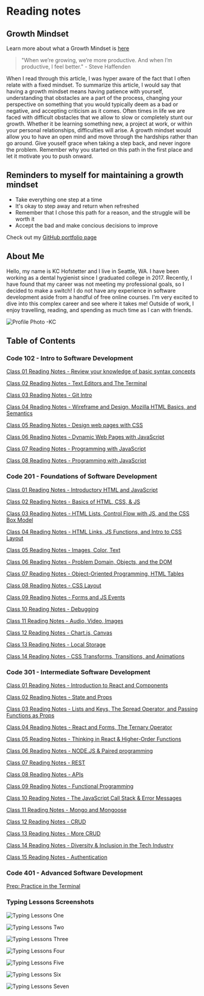 # Reading notes

## Growth Mindset

Learn more about what a Growth Mindset is [here](https://www.atlassian.com/blog/inside-atlassian/growth-mindset)
>"When we’re growing, we’re more productive. And when I’m productive, I feel better." - Steve Haffenden

When I read through this article, I was hyper aware of the fact that I often relate with a fixed mindset. To summarize this article, I would say that having a growth mindset means having patience with yourself, understanding that obstacles are a part of the process, changing your perspective on something that you would typically deem as a bad or negative, and accepting criticism as it comes. Often times in life we are faced with difficult obstacles that we allow to slow or completely stunt our growth. Whether it be learning something new, a project at work, or within your personal relationships, difficulties will arise. A growth mindset would allow you to have an open mind and move through the hardships rather than go around. Give youself grace when taking a step back, and never ingore the problem. Remember why you started on this path in the first place and let it motivate you to push onward.

## Reminders to myself for maintaining a growth mindset

- Take everything one step at a time
- It's okay to step away and return when refreshed
- Remember that I chose this path for a reason, and the struggle will be worth it
- Accept the bad and make concious decisions to improve

Check out my [GitHub portfolio page](https://github.com/khofstetter94)

## About Me

Hello, my name is KC Hofstetter and I live in Seattle, WA. I have been working as a dental hygienist since I graduated college in 2017. Recently, I have found that my career was not meeting my professional goals, so I decided to make a switch! I do not have any experience in software development aside from a handful of free online courses. I'm very excited to dive into this complex career and see where it takes me! Outside of work, I enjoy travelling, reading, and spending as much time as I can with friends.

![Profile Photo -KC](https://user-images.githubusercontent.com/103529449/163075585-aee3aa16-5ee3-4cfa-b80a-c6a9d74209ea.jpg)

## Table of Contents

### Code 102 - Intro to Software Development

[Class 01 Reading Notes - Review your knowledge of basic syntax concepts](https://khofstetter94.github.io/reading-notes/class-102/class-01-reading-notes)

[Class 02 Reading Notes - Text Editors and The Terminal](https://khofstetter94.github.io/reading-notes/class-102/class-02-reading-notes)

[Class 03 Reading Notes - Git Intro](https://khofstetter94.github.io/reading-notes/class-102/class-03-reading-notes)

[Class 04 Reading Notes - Wireframe and Design, Mozilla HTML Basics, and Semantics](https://khofstetter94.github.io/reading-notes/class-102/class-04-reading-notes)

[Class 05 Reading Notes - Design web pages with CSS](https://khofstetter94.github.io/reading-notes/class-102/class-05-reading-notes)

[Class 06 Reading Notes - Dynamic Web Pages with JavaScript](https://khofstetter94.github.io/reading-notes/class-102/class-06-reading-notes)

[Class 07 Reading Notes - Programming with JavaScript](https://khofstetter94.github.io/reading-notes/class-102/class-07-reading-notes)

[Class 08 Reading Notes - Programming with JavaScript](https://khofstetter94.github.io/reading-notes/class-102/class-08-reading-notes)

### Code 201 - Foundations of Software Development

[Class 01 Reading Notes - Introductory HTML and JavaScript](https://khofstetter94.github.io/reading-notes/class-201/201-class-01-reading-notes)

[Class 02 Reading Notes - Basics of HTML, CSS, & JS](https://khofstetter94.github.io/reading-notes/class-201/201-class-02-reading-notes)

[Class 03 Reading Notes - HTML Lists, Control Flow with JS, and the CSS Box Model](https://khofstetter94.github.io/reading-notes/class-201/201-class-03-reading-notes)

[Class 04 Reading Notes - HTML Links, JS Functions, and Intro to CSS Layout](https://khofstetter94.github.io/reading-notes/class-201/201-class-04-reading-notes)

[Class 05 Reading Notes - Images, Color, Text](https://khofstetter94.github.io/reading-notes/class-201/201-class-05-reading-notes)

[Class 06 Reading Notes - Problem Domain, Objects, and the DOM](https://khofstetter94.github.io/reading-notes/class-201/201-class-06-reading-notes)

[Class 07 Reading Notes - Object-Oriented Programming, HTML Tables](https://khofstetter94.github.io/reading-notes/class-201/201-class-07-reading-notes)

[Class 08 Reading Notes - CSS Layout](https://khofstetter94.github.io/reading-notes/class-201/201-class-08-reading-notes)

[Class 09 Reading Notes - Forms and JS Events](https://khofstetter94.github.io/reading-notes/class-201/201-class-09-reading-notes)

[Class 10 Reading Notes - Debugging](https://khofstetter94.github.io/reading-notes/class-201/201-class-10-reading-notes)

[Class 11 Reading Notes - Audio, Video, Images](https://khofstetter94.github.io/reading-notes/class-201/201-class-11-reading-notes)

[Class 12 Reading Notes - Chart.js, Canvas](https://khofstetter94.github.io/reading-notes/class-201/201-class-12-reading-notes)

[Class 13 Reading Notes - Local Storage](https://khofstetter94.github.io/reading-notes/class-201/201-class-13-reading-notes)

[Class 14 Reading Notes - CSS Transforms, Transitions, and Animations](https://khofstetter94.github.io/reading-notes/class-201/201-class-14-reading-notes)

### Code 301 - Intermediate Software Development

[Class 01 Reading Notes - Introduction to React and Components](https://khofstetter94.github.io/reading-notes/class-301/301-class-01-reading-notes)

[Class 02 Reading Notes - State and Props](https://khofstetter94.github.io/reading-notes/class-301/301-class-02-reading-notes)

[Class 03 Reading Notes - Lists and Keys, The Spread Operator, and Passing Functions as Props](https://khofstetter94.github.io/reading-notes/class-301/301-class-03-reading-notes)

[Class 04 Reading Notes - React and Forms, The Ternary Operator](https://khofstetter94.github.io/reading-notes/class-301/301-class-04-reading-notes)

[Class 05 Reading Notes - Thinking in React & Higher-Order Functions](https://khofstetter94.github.io/reading-notes/class-301/301-class-05-reading-notes)

[Class 06 Reading Notes - NODE.JS & Paired programming](https://khofstetter94.github.io/reading-notes/class-301/301-class-06-reading-notes)

[Class 07 Reading Notes - REST](https://khofstetter94.github.io/reading-notes/class-301/301-class-07-reading-notes)

[Class 08 Reading Notes - APIs](https://khofstetter94.github.io/reading-notes/class-301/301-class-08-reading-notes)

[Class 09 Reading Notes - Functional Programming](https://khofstetter94.github.io/reading-notes/class-301/301-class-09-reading-notes)

[Class 10 Reading Notes - The JavaScript Call Stack & Error Messages](https://khofstetter94.github.io/reading-notes/class-301/301-class-10-reading-notes)

[Class 11 Reading Notes - Mongo and Mongoose](https://khofstetter94.github.io/reading-notes/class-301/301-class-11-reading-notes)

[Class 12 Reading Notes - CRUD](https://khofstetter94.github.io/reading-notes/class-301/301-class-12-reading-notes)

[Class 13 Reading Notes - More CRUD](https://khofstetter94.github.io/reading-notes/class-301/301-class-13-reading-notes)

[Class 14 Reading Notes - Diversity & Inclusion in the Tech Industry](https://khofstetter94.github.io/reading-notes/class-301/301-class-14-reading-notes)

[Class 15 Reading Notes - Authentication](https://khofstetter94.github.io/reading-notes/class-301/301-class-15-reading-notes)

### Code 401 - Advanced Software Development

[Prep: Practice in the Terminal](https://khofstetter94.github.io/reading-notes/class-401/401-prep-practice-in-the-terminal)

### Typing Lessons Screenshots

![Typing Lessons One](/img/one.png)

![Typing Lessons Two](/img/two.png)

![Typing Lessons Three](/img/three.png)

![Typing Lessons Four](/img/four.png)

![Typing Lessons Five](/img/five.png)

![Typing Lessons Six](/img/six.png)

![Typing Lessons Seven](/img/seven.png)

